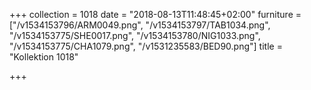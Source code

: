 +++
collection = 1018
date = "2018-08-13T11:48:45+02:00"
furniture = ["/v1534153796/ARM0049.png", "/v1534153797/TAB1034.png", "/v1534153775/SHE0017.png", "/v1534153780/NIG1033.png", "/v1534153775/CHA1079.png", "/v1531235583/BED90.png"]
title = "Kollektion 1018"

+++
